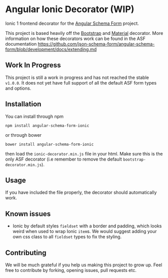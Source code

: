 Angular Ionic Decorator (WIP)
=============================

Ionic 1 frontend decorator for the [Angular Schema Form](https://github.com/json-schema-form/angular-schema-form) project.

This project is based heavily off the [Bootstrap](https://github.com/json-schema-form/angular-schema-form-bootstrap) and [Material](https://github.com/json-schema-form/angular-schema-form-material) decorator. More information on how these decorators work can be found in the ASF documentation https://github.com/json-schema-form/angular-schema-form/blob/development/docs/extending.md

## Work In Progress

This project is still a work in progress and has not reached the stable `v1.0.0`. It does not yet have full support of all the default ASF form types and options.

## Installation

You can install through npm

```
npm install angular-schema-form-ionic
```

or through bower

```
bower install angular-schema-form-ionic
```

then load the `ionic-decorator.min.js` file in your html. Make sure this is the only ASF decorator (i.e remember to remove the default `bootstrap-decorator.min.js`).

## Usage

If you have included the file properly, the decorator should automatically work.

## Known issues

 - Ionic by default styles `fieldset` with a border and padding, which looks weird when used to wrap Ionic `item`s. We would suggest adding your own css class to all `fieldset` types to fix the styling.

## Contributing

We will be much grateful if you help us making this project to grow up. Feel free to contribute by forking, opening issues, pull requests etc.
